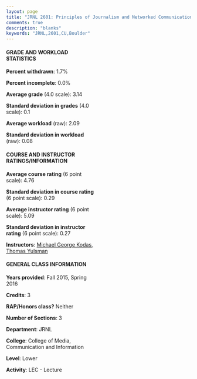 ```yaml
---
layout: page
title: "JRNL 2601: Principles of Journalism and Networked Communication Statistics"
comments: true
description: "blanks"
keywords: "JRNL,2601,CU,Boulder"
---
```

<head>
<script src="https://ajax.googleapis.com/ajax/libs/jquery/2.1.3/jquery.min.js"></script>
<script src="https://dl.dropboxusercontent.com/s/pc42nxpaw1ea4o9/highcharts.js?dl=0"></script>
<!-- <script src="../assets/js/highcharts.js"></script> -->
<style type="text/css">@font-face {
	font-family: "Bebas Neue";
	src: url(https://www.filehosting.org/file/details/544349/BebasNeue Regular.otf) format("opentype");
	}
	h1.Bebas { 
		font-family: "Bebas Neue", Verdana, Tahoma;
	}
</style>
</head>
<body>
	<div id="container" style="float: right; width: 45%; height: 88%; margin-left: 2.5%; margin-right: 2.5%;"></div>
	<script language="JavaScript">
		$(document).ready(function() {
		var chart = {type: 'column'};
		var title = {text: 'Grade Distribution'};
		var xAxis = {categories: ['A','B','C','D','F'],crosshair: true};
		var yAxis = {min: 0,title: {text: 'Percentage'}};
		var tooltip = {headerFormat: '<center><b><span style="font-size:20px">{point.key}</span></b></center>',
		               pointFormat: '<td style="padding:0"><b>{point.y:.1f}%</b></td>',
		               footerFormat: '</table>',shared: true,useHTML: true};
		var plotOptions = {column: {pointPadding: 0.0,borderWidth: 0}};  
		var credits = {enabled: false};var series= [{name: 'Percent',data: [42.21,40.24,13.52,1.22,2.81,]}];
		var json = {};
		json.chart = chart;
		json.title = title;
		json.tooltip = tooltip;
		json.xAxis = xAxis;
		json.yAxis = yAxis;  
		json.series = series;
		json.plotOptions = plotOptions;  
		json.credits = credits;
		$('#container').highcharts(json);
	});
	</script>
</body>
			   
#### GRADE AND WORKLOAD STATISTICS

**Percent withdrawn**: 1.7%

**Percent incomplete**: 0.0%

**Average grade** (4.0 scale): 3.14

**Standard deviation in grades** (4.0 scale): 0.1

**Average workload** (raw): 2.09

**Standard deviation in workload** (raw): 0.08

#### COURSE AND INSTRUCTOR RATINGS/INFORMATION

**Average course rating** (6 point scale): 4.76

**Standard deviation in course rating** (6 point scale): 0.29

**Average instructor rating** (6 point scale): 5.09

**Standard deviation in instructor rating** (6 point scale): 0.27

**Instructors**: <a href='../../instructors/Michael_George_Kodas'>Michael George Kodas</a>, <a href='../../instructors/Thomas_Yulsman'>Thomas Yulsman</a>

#### GENERAL CLASS INFORMATION

**Years provided**: Fall 2015, Spring 2016

**Credits**: 3

**RAP/Honors class?** Neither

**Number of Sections**: 3

**Department**: JRNL

**College**: College of Media, Communication and Information

**Level**: Lower

**Activity**: LEC - Lecture
